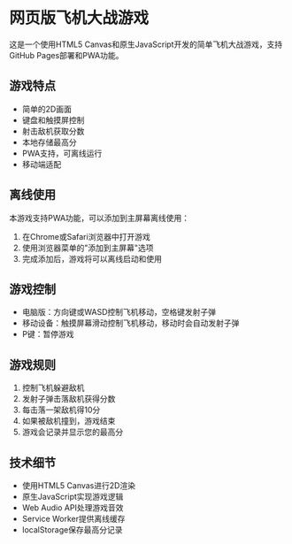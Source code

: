 # 网页版飞机大战游戏

这是一个使用HTML5 Canvas和原生JavaScript开发的简单飞机大战游戏，支持GitHub Pages部署和PWA功能。

## 游戏特点

- 简单的2D画面
- 键盘和触摸屏控制
- 射击敌机获取分数
- 本地存储最高分
- PWA支持，可离线运行
- 移动端适配

## 离线使用

本游戏支持PWA功能，可以添加到主屏幕离线使用：

1. 在Chrome或Safari浏览器中打开游戏
2. 使用浏览器菜单的"添加到主屏幕"选项
3. 完成添加后，游戏将可以离线启动和使用

## 游戏控制

- 电脑版：方向键或WASD控制飞机移动，空格键发射子弹
- 移动设备：触摸屏幕滑动控制飞机移动，移动时会自动发射子弹
- P键：暂停游戏

## 游戏规则

1. 控制飞机躲避敌机
2. 发射子弹击落敌机获得分数
3. 每击落一架敌机得10分
4. 如果被敌机撞到，游戏结束
5. 游戏会记录并显示您的最高分

## 技术细节

- 使用HTML5 Canvas进行2D渲染
- 原生JavaScript实现游戏逻辑
- Web Audio API处理游戏音效
- Service Worker提供离线缓存
- localStorage保存最高分记录
